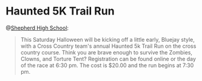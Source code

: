 # Haunted 5K Trail Run

@[Shepherd High School](https://www.facebook.com/shepherdmihs/?fref=nf):


> This Saturday Halloween will be kicking off a little early, Bluejay style, with a Cross Country team's annual Haunted 5k Trail Run on the cross country course. Think you are brave enough to survive the Zombies, Clowns, and Torture Tent? Registration can be found online or the day of the race at 6:30 pm. The cost is $20.00 and the run begins at 7:30 pm.



